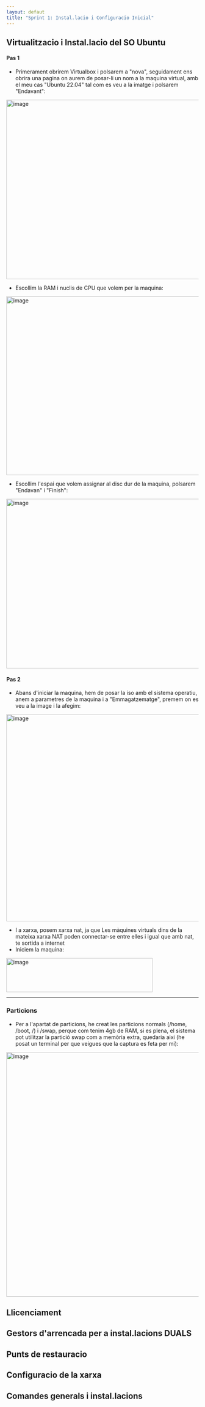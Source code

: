 ```yaml
---
layout: defaut
title: "Sprint 1: Instal.lacio i Configuracio Inicial"
---
```


## Virtualitzacio i Instal.lacio del SO Ubuntu

#### Pas 1
- Primerament obrirem Virtualbox i polsarem a "nova", seguidament ens obrira una pagina on aurem de posar-li un nom a la 
maquina virtual, amb el meu cas "Ubuntu 22.04" tal com es veu a la imatge i polsarem "Endavant":

<img width="858" height="469" alt="image" src="https://github.com/user-attachments/assets/34006d87-4824-4670-8bee-d6d257101e67" />

- Escollim la RAM i nuclis de CPU que volem per la maquina:

<img width="861" height="467" alt="image" src="https://github.com/user-attachments/assets/27d3addf-aa48-43fd-b1f6-b2658fb9f5f6" />

- Escollim l'espai que volem assignar al disc dur de la maquina, polsarem "Endavan" i "Finish":

<img width="726" height="443" alt="image" src="https://github.com/user-attachments/assets/fc3b42c9-8e00-4f87-9073-057c0d043a6c" />

#### Pas 2 
- Abans d'iniciar la maquina, hem de posar la iso amb el sistema operatiu, anem a parametres de la maquina i a "Emmagatzematge", premem on es veu a la image i la afegim:
<img width="875" height="541" alt="image" src="https://github.com/user-attachments/assets/d8268c87-6607-46b1-95b8-32c8d55c7246" />

- I a xarxa, posem xarxa nat, ja que Les màquines virtuals dins de la mateixa xarxa NAT poden connectar-se entre elles i igual que amb nat, te sortida a internet
- Iniciem la maquina:
<img width="383" height="89" alt="image" src="https://github.com/user-attachments/assets/bc058112-80d2-422d-8f53-64a937cf4bea" />

---

### Particions
- Per a l'apartat de particions, he creat les particions normals (/home, /boot, /) i /swap, perque com tenim 4gb de RAM, si es plena, el sistema pot utilitzar la partició
swap com a memòria extra, quedaria aixi (he posat un terminal per que veigues que la captura es feta per mi):
<img width="821" height="639" alt="image" src="https://github.com/user-attachments/assets/06594374-441c-4c0a-a89a-60bccf05ba70" />



## Llicenciament
## Gestors d'arrencada per a instal.lacions DUALS
## Punts de restauracio
## Configuracio de la xarxa
## Comandes generals i instal.lacions
